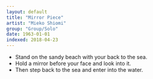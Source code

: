```yaml
---
layout: default
title: "Mirror Piece"
artist: "Mieko Shiomi"
group: "Group/Solo"
date: 1963-01-01
indexed: 2018-04-23
---
```

* Stand on the sandy beach with your back to the sea.
* Hold a mirror before your face and look into it.
* Then step back to the sea and enter into the water.
